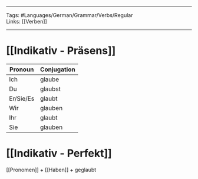 ___
Tags: #Languages/German/Grammar/Verbs/Regular  
Links: [[Verben]]
___
# [[Indikativ - Präsens]]
Pronoun|Conjugation
------------ | ------------
Ich | glaube
Du | glaubst
Er/Sie/Es | glaubt
Wir | glauben
Ihr | glaubt
Sie | glauben


# [[Indikativ - Perfekt]]
[[Pronomen]] + [[Haben]] + geglaubt